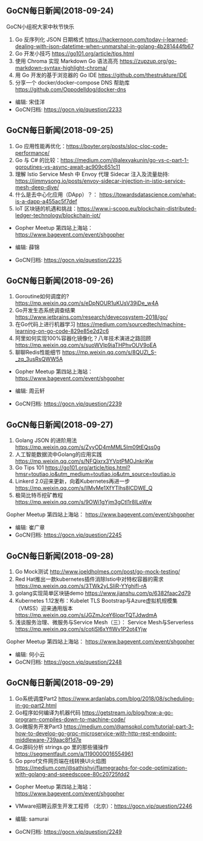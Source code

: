 ## GoCN每日新闻(2018-09-24) 

GoCN小组祝大家中秋节快乐

1. Go 反序列化 JSON 日期格式 https://hackernoon.com/today-i-learned-dealing-with-json-datetime-when-unmarshal-in-golang-4b281444fb67
2. Go 开发小技巧 https://go101.org/article/tips.html
3. 使用 Chroma 实现 Markdown Go 语法高亮 https://zupzup.org/go-markdown-syntax-highlight-chroma/
4. 用 Go 开发的基于浏览器的 Go IDE https://github.com/thestrukture/IDE
5. 分享一个 docker/docker-compose DNS 帮助库 https://github.com/Oppodelldog/docker-dns

* 编辑: 宋佳洋
* GoCN归档: https://gocn.vip/question/2233

## GoCN每日新闻(2018-09-25)

1. Go 应用性能再优化：https://boyter.org/posts/sloc-cloc-code-performance/
2. Go 与 C# 的比较：https://medium.com/@alexyakunin/go-vs-c-part-1-goroutines-vs-async-await-ac909c651c11
3. 理解 Istio Service Mesh 中 Envoy 代理 Sidecar 注入及流量劫持: https://jimmysong.io/posts/envoy-sidecar-injection-in-istio-service-mesh-deep-dive/
4. 什么是去中心化应用（DApp）？： https://towardsdatascience.com/what-is-a-dapp-a455ac5f7def
5. IoT 区块链的机遇和挑战：https://www.i-scoop.eu/blockchain-distributed-ledger-technology/blockchain-iot/


* Gopher Meetup 第四站上海站：  https://www.bagevent.com/event/shgopher

* 编辑: 薛锦
* GoCN归档:  https://gocn.vip/question/2235

## GoCN每日新闻(2018-09-26)

1. Goroutine如何调度的? https://mp.weixin.qq.com/s/eDpNOUR1uKUsV39jDe_w4A
2. Go开发生态系统调查结果 https://www.jetbrains.com/research/devecosystem-2018/go/
3. 在Go代码上进行机器学习 https://medium.com/sourcedtech/machine-learning-on-go-code-829e85e2d2c6
4. 阿里如何实现100%容器化镜像化？八年技术演进之路回顾 https://mp.weixin.qq.com/s/suoWVlp9iaTHPhvOUV9oEA
5. 聊聊Redis性能细节 https://mp.weixin.qq.com/s/8QUZl_S-_zq_3usRsQWW5A

* Gopher Meetup 第四站上海站：  https://www.bagevent.com/event/shgopher

* 编辑: 周云轩
* GoCN归档:  https://gocn.vip/question/2239

## GoCN每日新闻(2018-09-27)

1. Golang JSON 的进阶用法  https://mp.weixin.qq.com/s/ZyyOD4mMML5Im09tEQss0g
2. 人工智能数据流中Golang的应用实践 https://mp.weixin.qq.com/s/NFQixrx3YVptPMOJnkriKw
3. Go Tips 101 https://go101.org/article/tips.html?hmsr=toutiao.io&utm_medium=toutiao.io&utm_source=toutiao.io
4. Linkerd 2.0迎来更新，向着Kubernetes再进一步  https://mp.weixin.qq.com/s/llMvMe1XfYTlhs8lCDWE_Q
5. 极简比特币挖矿教程 https://mp.weixin.qq.com/s/9OWi1gYjm3gCtl1r8lLpWw


Gopher Meetup 第四站上海站：  https://www.bagevent.com/event/shgopher

* 编辑: 崔广章
* GoCN归档: https://gocn.vip/question/2245

## GoCN每日新闻(2018-09-28)

1. Go Mock测试 http://www.joeldholmes.com/post/go-mock-testing/
2. Red Hat推出一款kubernetes插件消除Istio中对特权容器的需求 https://mp.weixin.qq.com/s/3TWk2yLSIiR-YYghifI-rA
3. golang实现简单区块链demo https://www.jianshu.com/p/6382faac2d79
4. Kubernetes 1.12发布：Kubelet TLS Bootstrap与Azure虚拟机规模集（VMSS）迎来通用版本 https://mp.weixin.qq.com/s/JGZmJceY6loprTQTJdwdmA
5. 浅谈服务治理、微服务与Service Mesh（三）： Service Mesh与Serverless https://mp.weixin.qq.com/s/cotjSl6xYflWv1P2ot4Yjw

Gopher Meetup 第四站上海站：  https://www.bagevent.com/event/shgopher

* 编辑: 何小云
* GoCN归档: https://gocn.vip/question/2248

## GoCN每日新闻(2018-09-29)

1. Go系统调度Part2 https://www.ardanlabs.com/blog/2018/08/scheduling-in-go-part2.html
2. Go程序如何编译为机器代码 https://getstream.io/blog/how-a-go-program-compiles-down-to-machine-code/
3. Go微服务开发Part3 https://medium.com/@amsokol.com/tutorial-part-3-how-to-develop-go-grpc-microservice-with-http-rest-endpoint-middleware-739aac8f1d7e
4. Go源码分析 strings.go 里的那些骚操作 https://segmentfault.com/a/1190000016554961
5. Go pprof文件网页端在线转换UI火焰图 https://medium.com/@sathishvj/flamegraphs-for-code-optimization-with-golang-and-speedscope-80c20725fdd2

* Gopher Meetup 第四站上海站：  https://www.bagevent.com/event/shgopher
* VMware招聘云原生开发工程师 （北京）：https://gocn.vip/question/2246

* 编辑: samurai
* GoCN归档: https://gocn.vip/question/2249
